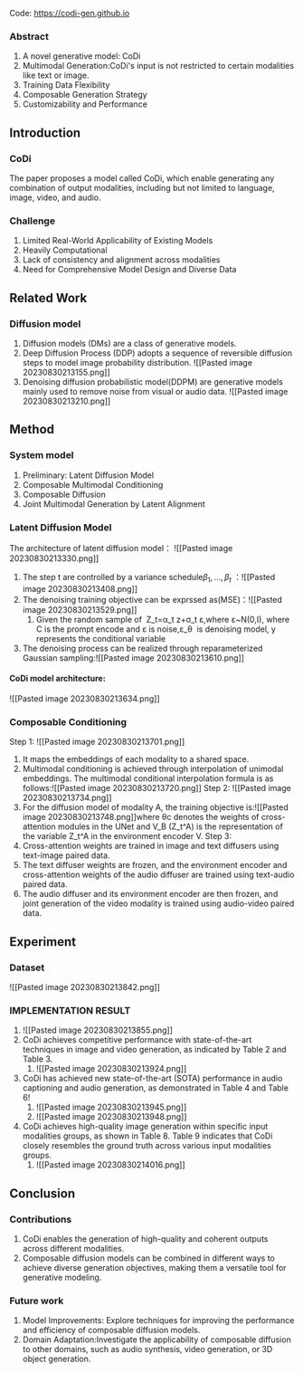 Code: https://codi-gen.github.io


### Abstract
1. A novel generative model: CoDi
2. Multimodal Generation:CoDi's input is not restricted to certain modalities like text or image.
3. Training Data Flexibility
4. Composable Generation Strategy
5. Customizability and Performance

## Introduction
### CoDi
The paper proposes a model called CoDi, which enable generating any combination of output modalities, including but not limited to language, image, video, and audio.
### Challenge
1. Limited Real-World Applicability of Existing Models
2. Heavily Computational
3. Lack of consistency and alignment across modalities
4. Need for Comprehensive Model Design and Diverse Data

## Related Work
### Diffusion model
1. Diffusion models (DMs) are a class of generative models.
2. Deep Diffusion Process (DDP) adopts a sequence of reversible diffusion steps to model image probability distribution.
![[Pasted image 20230830213155.png]]
3. Denoising diffusion probabilistic model(DDPM) are generative models mainly used to remove noise from visual or audio data.
![[Pasted image 20230830213210.png]]


## Method
### System model
1. Preliminary: Latent Diffusion Model
2. Composable Multimodal Conditioning
3. Composable Diffusion
4. Joint Multimodal Generation by Latent Alignment
### Latent Diffusion Model
The architecture of latent diffusion model：
![[Pasted image 20230830213330.png]]
1. The step t are controlled by a variance schedule$\beta_1,...,\beta_t$ ：![[Pasted image 20230830213408.png]]
2. The denoising training objective can be exprssed as(MSE)：![[Pasted image 20230830213529.png]]
	1. Given the random sample of  Z_t=α_t z+σ_t ε,where ε~N(0,I), where C is the prompt encode and ε is noise,ε_θ  is denoising model, y represents the conditional variable
3. The denoising process can be realized through reparameterized Gaussian sampling:![[Pasted image 20230830213610.png]]
#### CoDi model architecture:
![[Pasted image 20230830213634.png]]

### Composable Conditioning
Step 1:
![[Pasted image 20230830213701.png]]
1. It maps the embeddings of each modality to a shared space.
2. Multimodal conditioning is achieved through interpolation of unimodal embeddings. The multimodal conditional interpolation formula is as follows:![[Pasted image 20230830213720.png]]
Step 2:
![[Pasted image 20230830213734.png]]
1. For the diffusion model of modality A, the training objective is:![[Pasted image 20230830213748.png]]where θc denotes the weights of cross-attention modules in the UNet and V_B (Z_t^A) is the representation of the variable Z_t^A in the environment encoder V.
Step 3:
1. Cross-attention weights are trained in image and text diffusers using text-image paired data.
2. The text diffuser weights are frozen, and the environment encoder and cross-attention weights of the audio diffuser are trained using text-audio paired data.
3. The audio diffuser and its environment encoder are then frozen, and joint generation of the video modality is trained using audio-video paired data.
## Experiment
### Dataset
![[Pasted image 20230830213842.png]]
### IMPLEMENTATION RESULT
1. ![[Pasted image 20230830213855.png]]
2. CoDi achieves competitive performance with state-of-the-art techniques in image and video generation, as indicated by Table 2 and Table 3.
	1. ![[Pasted image 20230830213924.png]]
3. CoDi has achieved new state-of-the-art (SOTA) performance in audio captioning and audio generation, as demonstrated in Table 4 and Table 6!
	1. ![[Pasted image 20230830213945.png]]
	2. ![[Pasted image 20230830213948.png]]
4. CoDi achieves high-quality image generation within specific input modalities groups, as shown in Table 8. Table 9 indicates that CoDi closely resembles the ground truth across various input modalities groups.
	1. ![[Pasted image 20230830214016.png]]

## Conclusion
### Contributions
1. CoDi enables the generation of high-quality and coherent outputs across different modalities.
2. Composable diffusion models can be combined in different ways to achieve diverse generation objectives, making them a versatile tool for generative modeling.
### Future work
1. Model Improvements: Explore techniques for improving the performance and efficiency of composable diffusion models.
2. Domain Adaptation:Investigate the applicability of composable diffusion to other domains, such as audio synthesis, video generation, or 3D object generation.
